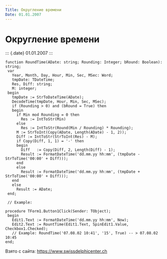 ```yaml
---
Title: Округление времени
Date: 01.01.2007
---
```



Округление времени
==================

::: {.date}
01.01.2007
:::

    function RoundTime(ADate: string; Rounding: Integer; bRound: Boolean): string;
     var
       Year, Month, Day, Hour, Min, Sec, MSec: Word;
       tmpDate: TDateTime;
       Res, Diff: string;
       M: integer;
     begin
       tmpDate := StrToDateTime(ADate);
       DecodeTime(tmpDate, Hour, Min, Sec, MSec);
       if (Rounding > 0) and (bRound = True) then
       begin
         if Min mod Rounding = 0 then
           Res := IntToStr(Min)
         else
           Res := IntToStr(Round(Min / Rounding) * Rounding);
         M := StrToInt(Copy(ADate, Length(ADate) - 1, 2));
         Diff := IntToStr(StrToInt(Res) - M);
         if Copy(Diff, 1, 1) = '-' then
         begin
           Diff   := Copy(Diff, 2, Length(Diff) - 1);
           Result := FormatDateTime('dd.mm.yy hh:mm', (tmpDate - StrToTime('00:00' + Diff)));
         end
         else
           Result := FormatDateTime('dd.mm.yy hh:mm', (tmpDate + StrToTime('00:00' + Diff)));
       end
       else
         Result := ADate;
     end;
     
     // Example: 
     
    procedure TForm1.Button1Click(Sender: TObject);
     begin
       Edit1.Text := FormatDateTime('dd.mm.yy hh:mm', Now);
       Edit2.Text := RountTime(Edit1.Text, SpinEdit1.Value, Checkbox1.Checked);
       // Example: RoundTime('07.08.02 10:41', '15', True) -- > 07.08.02 10:45 
    end;

Взято с сайта: <https://www.swissdelphicenter.ch>

 
